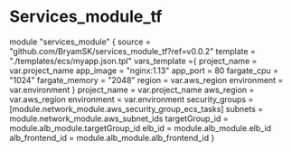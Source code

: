 # Services_module_tf

module "services_module" {
    source = "github.com/BryamSK/services_module_tf?ref=v0.0.2"
    template = "./templates/ecs/myapp.json.tpl"
    vars_template   ={
        project_name   = var.project_name
        app_image = "nginx:1.13"
        app_port       = 80
        fargate_cpu    = "1024"
        fargate_memory = "2048"
        region         = var.aws_region
        environment    = var.environment
  }
    project_name  = var.project_name
    aws_region = var.aws_region
    environment = var.environment
    security_groups  = [module.network_module.aws_security_group_ecs_tasks]
    subnets          = module.network_module.aws_subnet_ids
    targetGroup_id = module.alb_module.targetGroup_id
    elb_id = module.alb_module.elb_id
    alb_frontend_id = module.alb_module.alb_frontend_id
}